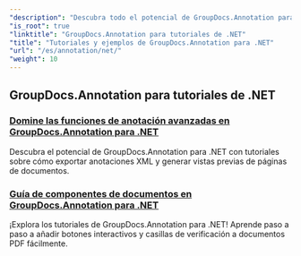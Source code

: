 ```yaml
---
"description": "Descubra todo el potencial de GroupDocs.Annotation para .NET con nuestros tutoriales. Integre fácilmente, mejore la colaboración y agilice los flujos de trabajo."
"is_root": true
"linktitle": "GroupDocs.Annotation para tutoriales de .NET"
"title": "Tutoriales y ejemplos de GroupDocs.Annotation para .NET"
"url": "/es/annotation/net/"
"weight": 10
---
```


## GroupDocs.Annotation para tutoriales de .NET
### [Domine las funciones de anotación avanzadas en GroupDocs.Annotation para .NET](./master-advanced-annotation-features/)
Descubra el potencial de GroupDocs.Annotation para .NET con tutoriales sobre cómo exportar anotaciones XML y generar vistas previas de páginas de documentos.
### [Guía de componentes de documentos en GroupDocs.Annotation para .NET](./guide-to-document-components/)
¡Explora los tutoriales de GroupDocs.Annotation para .NET! Aprende paso a paso a añadir botones interactivos y casillas de verificación a documentos PDF fácilmente.